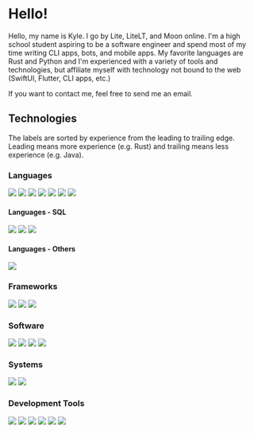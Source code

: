 # Hello!

Hello, my name is Kyle. I go by Lite, LiteLT, and Moon online. I'm a high school student aspiring to be a software
engineer and spend most of my time writing CLI apps, bots, and mobile apps. My favorite languages are Rust and Python
and I'm experienced with a variety of tools and technologies, but affiliate myself with technology not bound to the web
(SwiftUI, Flutter, CLI apps, etc.)

If you want to contact me, feel free to send me an email.

## Technologies
<!-- ![](https://img.shields.io/badge/?-?-??style=flat&logo=?&logoColor=white) -->

The labels are sorted by experience from the leading to trailing edge. Leading means more experience (e.g. Rust) and
trailing means less experience (e.g. Java).

### Languages

![](https://img.shields.io/badge/Rust-Language-red?style=flat&logo=rust&logoColor=white)
![](https://img.shields.io/badge/Swift-Language-red?style=flat&logo=swift&logoColor=white)
![](https://img.shields.io/badge/Python-Language-red?style=flat&logo=python&logoColor=white)
![](https://img.shields.io/badge/JavaScript-Language-red?style=flat&logo=javascript&logoColor=white)
![](https://img.shields.io/badge/Dart-Language-red?style=flat&logo=dart&logoColor=white)
![](https://img.shields.io/badge/Kotlin-Language-red?style=flat&logo=kotlin&logoColor=white)
![](https://img.shields.io/badge/Java-Language-red?style=flat&logo=java&logoColor=white)

#### Languages - SQL

![](https://img.shields.io/badge/SQLite-SQL-red?style=flat&logo=sqlite&logoColor=white)
![](https://img.shields.io/badge/PostgreSQL-SQL-red?style=flat&logo=postgresql&logoColor=white)
![](https://img.shields.io/badge/RethinkDB-NoSQL-red?style=flat&logo=rethinkdb&logoColor=white)

#### Languages - Others

![](https://img.shields.io/badge/GraphQL-Language-red?style=flat&logo=graphql&logoColor=white)

### Frameworks

<!-- Update logo to SwiftUI simpleicons adds it -->
![](https://img.shields.io/badge/SwiftUI-Framework-orange?style=flat&logo=swift&logoColor=white)
![](https://img.shields.io/badge/Node.js-Framework-orange?style=flat&logo=node.js&logoColor=white)
![](https://img.shields.io/badge/Flutter-Framework-orange?style=flat&logo=flutter&logoColor=white)

### Software

![](https://img.shields.io/badge/Git-Software-yellow?style=flat&logo=git&logoColor=white)
![](https://img.shields.io/badge/Homebrew-Software-yellow?style=flat&logo=homebrew&logoColor=white)
![](https://img.shields.io/badge/Postman-Software-yellow?style=flat&logo=postman&logoColor=white)
![](https://img.shields.io/badge/Insomnia-Software-yellow?style=flat&logo=insomnia&logoColor=white)

### Systems

![](https://img.shields.io/badge/macOS-OS-green?style=flat&logo=macos&logoColor=white)
![](https://img.shields.io/badge/Unix-OS-green?style=flat&logo=unix&logoColor=white)

### Development Tools

![](https://img.shields.io/badge/Xcode-IDE-blue?style=flat&logo=xcode&logoColor=white)
![](https://img.shields.io/badge/CLion-IDE-blue?style=flat&logo=clion&logoColor=white)
![](https://img.shields.io/badge/Visual%20Studio%20Code-Code%20Editor-blue?style=flat&logo=visual-studio-code&logoColor=white)
![](https://img.shields.io/badge/IntelliJ%20IDEA-IDE-blue?style=flat&logo=intellij-idea&logoColor=white)
![](https://img.shields.io/badge/PyCharm-IDE-blue?style=flat&logo=pycharm&logoColor=white)
![](https://img.shields.io/badge/WebStorm-IDE-blue?style=flat&logo=webstorm&logoColor=white)
